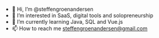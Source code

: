 - 👋 Hi, I’m @steffengroenandersen
- 👀 I’m interested in SaaS, digital tools and solopreneurship
- 🌱 I’m currently learning Java, SQL and Vue.js
- 📫 How to reach me steffengroenandersen@gmail.com

<!---
steffengroenandersen/steffengroenandersen is a ✨ special ✨ repository because its `README.md` (this file) appears on your GitHub profile.
You can click the Preview link to take a look at your changes.
--->
